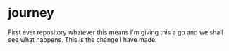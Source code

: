 # journey
First ever repository whatever this means
I'm giving this a go and we shall see what happens.
This is the change I have made.
